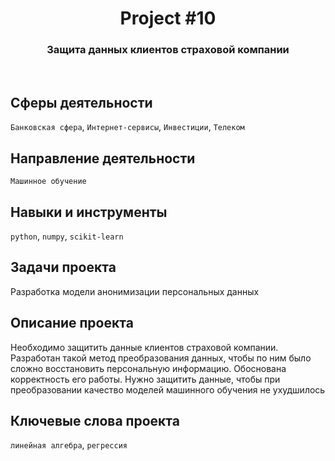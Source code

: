 <h1 align="center">  
  Project #10 
</h1> 

<h3 align="center"> Защита данных клиентов страховой компании </h3>
<br>

## Сферы деятельности
`Банковская сфера`, `Интернет-сервисы`, `Инвестиции`, `Телеком`

## Направление деятельности
`Машинное обучение`

## Навыки и инструменты
`python`, `numpy`, `scikit-learn`

## Задачи проекта
Разработка модели анонимизации персональных данных

## Описание проекта
Необходимо защитить данные клиентов страховой компании. Разработан такой метод преобразования данных, чтобы по ним было сложно восстановить персональную информацию. Обоснована корректность его работы. Нужно защитить данные, чтобы при преобразовании качество моделей машинного обучения не ухудшилось

## Ключевые слова проекта
`линейная алгебра`, `регрессия`
